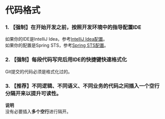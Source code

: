# 代码格式
### 1. 【强制】在开始开发之前，按照开发环境中的指导配置IDE
如果你的IDE是IntelliJ Idea，参考[IntelliJ Idea配置](../1-开发环境/1.1-IDE-IntelliJ-Idea配置.md)。  
如果你的配置是Spring STS，参考[Spring STS配置](../1-开发环境/1.2-IDE-Spring-STS配置.md)。  

### 2. 【强制】每段代码写完后用IDE的快捷键快速格式化
Git提交的代码必须是格式化过的。  

### 3. 【推荐】不同逻辑、不同语义、不同业务的代码之间插入一个空行分隔开来以提升可读性。 
**说明**  
没有必要插入**多个空行**进行隔开。 